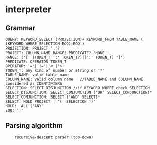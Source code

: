 # interpreter
## Grammar
	QUERY: KEYWORD_SELECT (PROJECTION)+ KEYWORD_FROM TABLE_NAME ( (KEYWORD_WHERE SELECTION EOQ)|EOQ )
	PROJECTION: PROJECT ','?
	PROJECT: COLUMN_NAME RANGE? PREDICATE? 'NONE'
	RANGE: ('[' (TOKEN_T ':' TOKEN_T?)|(':' TOKEN_T) ']')
	PREDICATE: OPERATOR TOKEN_T
	OPERATOR: '='|'!='|'<'|'>'
	TOKEN_T: any kind of number or string or '*'
	TABLE_NAME: valid table name
	COLUMN_NAME: valid column name	 //TABLE_NAME and COLUMN_NAME considered as IDENTIFIERS
	SELECTION: SELECT_DISJUNCTION //if KEYWORD_WHERE check SELECTION
	SELECT_DISJUNCTION: SELECT_CONJUNCTION ('OR' SELECT_CONJUNCTION)*
	SELECT_CONJUNCTION: SELECT ('AND' SELECT)*
	SELECT: HOLD PROJECT | '(' SELECTION ')'
	HOLD: 'ALL'|'ANY'
	EOQ: ';'

## Parsing algorithm
		recursive-descent parser (top-down)  